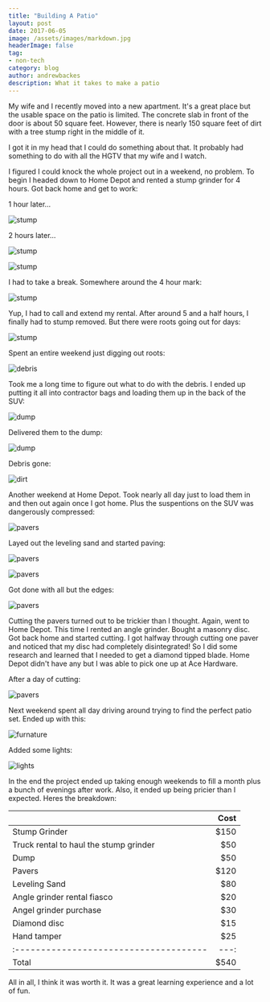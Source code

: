 ```yaml
---
title: "Building A Patio"
layout: post
date: 2017-06-05
image: /assets/images/markdown.jpg
headerImage: false
tag:
- non-tech
category: blog
author: andrewbackes
description: What it takes to make a patio
---
```


My wife and I recently moved into a new apartment. It's a great place but the usable space on the patio is limited. The concrete slab in front of the door is about 50 square feet. However, there is nearly 150 square feet of dirt with a tree stump right in the middle of it. 

I got it in my head that I could do something about that. It probably had something to do with all the HGTV that my wife and I watch. 

I figured I could knock the whole project out in a weekend, no problem. To begin I headed down to Home Depot and rented a stump grinder for 4 hours. Got back home and get to work:

1 hour later...

![stump](/assets/images/patio/stump1.jpg)

2 hours later...

![stump](/assets/images/patio/stump2.jpg)

![stump](/assets/images/patio/stump3.jpg)

I had to take a break. Somewhere around the 4 hour mark:

![stump](/assets/images/patio/stump4.jpg)

Yup, I had to call and extend my rental. After around 5 and a half hours, I finally had to stump removed. But there were roots going out for days:

![stump](/assets/images/patio/stump5.jpg)

Spent an entire weekend just digging out roots:

![debris](/assets/images/patio/debris.jpg)

Took me a long time to figure out what to do with the debris. I ended up putting it all into contractor bags and loading them up in the back of the SUV:

![dump](/assets/images/patio/dump1.jpg)

Delivered them to the dump:

![dump](/assets/images/patio/dump2.jpg)

Debris gone:

![dirt](/assets/images/patio/dirt1.jpg)

Another weekend at Home Depot. Took nearly all day just to load them in and then out again once I got home. Plus the suspentions on the SUV was dangerously compressed:

![pavers](/assets/images/patio/pavers0.jpg)

Layed out the leveling sand and started paving:

![pavers](/assets/images/patio/pavers1.jpg)

![pavers](/assets/images/patio/pavers2.jpg)

Got done with all but the edges:

![pavers](/assets/images/patio/pavers3.jpg)

Cutting the pavers turned out to be trickier than I thought. Again, went to Home Depot. This time I rented an angle grinder. Bought a masonry disc. Got back home and started cutting. I got halfway through cutting one paver and noticed that my disc had completely disintegrated! So I did some research and learned that I needed to get a diamond tipped blade. Home Depot didn't have any but I was able to pick one up at Ace Hardware.

After a day of cutting:

![pavers](/assets/images/patio/pavers4.jpg)

Next weekend spent all day driving around trying to find the perfect patio set. Ended up with this:

![furnature](/assets/images/patio/furnature.jpg)

Added some lights:

![lights](/assets/images/patio/lights.jpg)


In the end the project ended up taking enough weekends to fill a month plus a bunch of evenings after work. Also, it ended up being pricier than I expected. Heres the breakdown:

|                                        | Cost |
| :------------------------------------- |  ---:|
| Stump Grinder                          | $150 |
| Truck rental to haul the stump grinder |  $50 |
| Dump                                   |  $50 |
| Pavers                                 | $120 |
| Leveling Sand                          |  $80 |
| Angle grinder rental fiasco            |  $20 |
| Angel grinder purchase                 |  $30 |
| Diamond disc                           |  $15 |
| Hand tamper                            |  $25 |
| :------------------------------------- |  ---:|
| Total                                  | $540 |


All in all, I think it was worth it. It was a great learning experience and a lot of fun.
